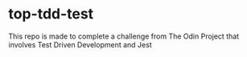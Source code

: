 # top-tdd-test
This repo is made to complete a challenge from The Odin Project that involves Test Driven Development and Jest
